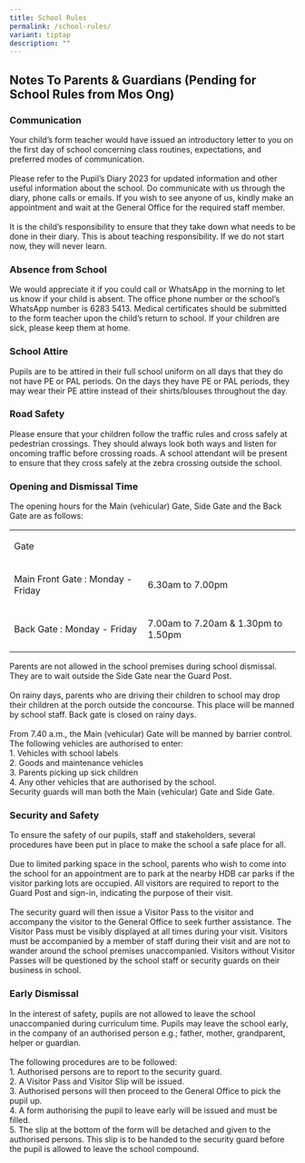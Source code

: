 ```yaml
---
title: School Rules
permalink: /school-rules/
variant: tiptap
description: ""
---
```

<h2><strong>Notes To Parents &amp; Guardians (Pending for School Rules from Mos Ong)</strong></h2>
<h3><strong>Communication</strong></h3>
<p>Your child’s form teacher would have issued an introductory letter to
you on the first day of school concerning class routines, expectations,
and preferred modes of communication.
<br>
<br>Please refer to the Pupil’s Diary 2023 for updated information and other
useful information about the school. Do communicate with us through the
diary, phone calls or emails. If you wish to see anyone of us, kindly make
an appointment and wait at the General Office for the required staff member.
<br>
<br>It is the child’s responsibility to ensure that they take down what needs
to be done in their diary. This is about teaching responsibility. If we
do not start now, they will never learn.
<br>
</p>
<h3><strong>Absence from School</strong></h3>
<p>We would appreciate it if you could call or WhatsApp in the morning to
let us know if your child is absent. The office phone number or the school’s
WhatsApp number is 6283 5413. Medical certificates should be submitted
to the form teacher upon the child’s return to school. If your children
are sick, please keep them at home.
<br>
</p>
<h3><strong>School Attire</strong></h3>
<p>Pupils are to be attired in their full school uniform on all days that
they do not have PE or PAL periods. On the days they have PE or PAL periods,
they may wear their PE attire instead of their shirts/blouses throughout
the day.
<br>
</p>
<h3><strong>Road Safety</strong></h3>
<p>Please ensure that your children follow the traffic rules and cross safely
at pedestrian crossings. They should always look both ways and listen for
oncoming traffic before crossing roads. A school attendant will be present
to ensure that they cross safely at the zebra crossing outside the school.
<br>
</p>
<h3><strong>Opening and Dismissal Time</strong></h3>
<p>The opening hours for the Main (vehicular) Gate, Side Gate and the Back
Gate are as follows:</p>
<table style="minWidth: 50px">
<colgroup>
<col>
<col>
</colgroup>
<tbody>
<tr>
<td rowspan="1" colspan="1">
<p>Gate</p>
</td>
<td rowspan="1" colspan="1">
<p></p>
</td>
</tr>
<tr>
<td rowspan="1" colspan="1">
<p>Main Front Gate : Monday - Friday</p>
</td>
<td rowspan="1" colspan="1">
<p>6.30am to 7.00pm</p>
</td>
</tr>
<tr>
<td rowspan="1" colspan="1">
<p>Back Gate : Monday - Friday</p>
</td>
<td rowspan="1" colspan="1">
<p>7.00am to 7.20am &amp; 1.30pm to 1.50pm</p>
</td>
</tr>
</tbody>
</table>
<p>Parents are not allowed in the school premises during school dismissal.
They are to wait outside the Side Gate near the Guard Post.
<br>
<br>On rainy days, parents who are driving their children to school may drop
their children at the porch outside the concourse. This place will be manned
by school staff. Back gate is closed on rainy days.
<br>
<br>From 7.40 a.m., the Main (vehicular) Gate will be manned by barrier control.
The following vehicles are authorised to enter:
<br>1. Vehicles with school labels
<br>2. Goods and maintenance vehicles
<br>3. Parents picking up sick children
<br>4. Any other vehicles that are authorised by the school.
<br>Security guards will man both the Main (vehicular) Gate and Side Gate.
<br>
</p>
<h3><strong>Security and Safety</strong></h3>
<p>To ensure the safety of our pupils, staff and stakeholders, several procedures
have been put in place to make the school a safe place for all.
<br>
<br>Due to limited parking space in the school, parents who wish to come into
the school for an appointment are to park at the nearby HDB car parks if
the visitor parking lots are occupied. All visitors are required to report
to the Guard Post and sign-in, indicating the purpose of their visit.
<br>
<br>The security guard will then issue a Visitor Pass to the visitor and accompany
the visitor to the General Office to seek further assistance. The Visitor
Pass must be visibly displayed at all times during your visit. Visitors
must be accompanied by a member of staff during their visit and are not
to wander around the school premises unaccompanied. Visitors without Visitor
Passes will be questioned by the school staff or security guards on their
business in school.
<br>
</p>
<h3><strong>Early Dismissal</strong></h3>
<p>In the interest of safety, pupils are not allowed to leave the school
unaccompanied during curriculum time. Pupils may leave the school early,
in the company of an authorised person e.g.; father, mother, grandparent,
helper or guardian.
<br>
<br>The following procedures are to be followed:
<br>1. Authorised persons are to report to the security guard.
<br>2. A Visitor Pass and Visitor Slip will be issued.
<br>3. Authorised persons will then proceed to the General Office to pick
the pupil up.
<br>4. A form authorising the pupil to leave early will be issued and must
be filled.
<br>5. The slip at the bottom of the form will be detached and given to the
authorised persons. This slip is to be handed to the security guard before
the pupil is allowed to leave the school compound.</p>
<h4></h4>
<p></p>